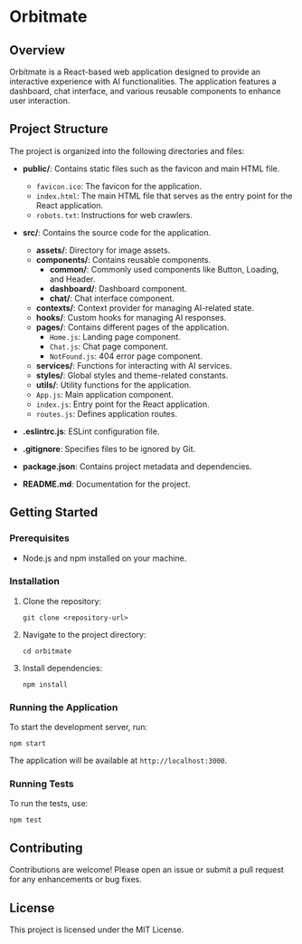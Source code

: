 # Orbitmate

## Overview
Orbitmate is a React-based web application designed to provide an interactive experience with AI functionalities. The application features a dashboard, chat interface, and various reusable components to enhance user interaction.

## Project Structure
The project is organized into the following directories and files:

- **public/**: Contains static files such as the favicon and main HTML file.
  - `favicon.ico`: The favicon for the application.
  - `index.html`: The main HTML file that serves as the entry point for the React application.
  - `robots.txt`: Instructions for web crawlers.

- **src/**: Contains the source code for the application.
  - **assets/**: Directory for image assets.
  - **components/**: Contains reusable components.
    - **common/**: Commonly used components like Button, Loading, and Header.
    - **dashboard/**: Dashboard component.
    - **chat/**: Chat interface component.
  - **contexts/**: Context provider for managing AI-related state.
  - **hooks/**: Custom hooks for managing AI responses.
  - **pages/**: Contains different pages of the application.
    - `Home.js`: Landing page component.
    - `Chat.js`: Chat page component.
    - `NotFound.js`: 404 error page component.
  - **services/**: Functions for interacting with AI services.
  - **styles/**: Global styles and theme-related constants.
  - **utils/**: Utility functions for the application.
  - `App.js`: Main application component.
  - `index.js`: Entry point for the React application.
  - `routes.js`: Defines application routes.

- **.eslintrc.js**: ESLint configuration file.
- **.gitignore**: Specifies files to be ignored by Git.
- **package.json**: Contains project metadata and dependencies.
- **README.md**: Documentation for the project.

## Getting Started

### Prerequisites
- Node.js and npm installed on your machine.

### Installation
1. Clone the repository:
   ```
   git clone <repository-url>
   ```
2. Navigate to the project directory:
   ```
   cd orbitmate
   ```
3. Install dependencies:
   ```
   npm install
   ```

### Running the Application
To start the development server, run:
```
npm start
```
The application will be available at `http://localhost:3000`.

### Running Tests
To run the tests, use:
```
npm test
```

## Contributing
Contributions are welcome! Please open an issue or submit a pull request for any enhancements or bug fixes.

## License
This project is licensed under the MIT License.